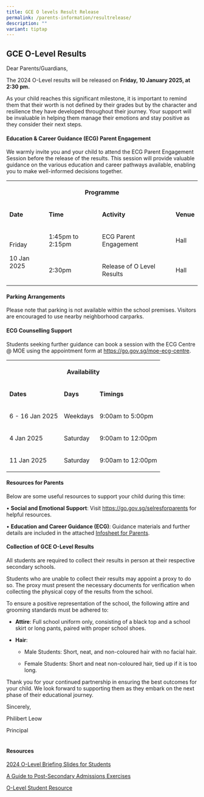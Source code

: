 ```yaml
---
title: GCE O levels Result Release
permalink: /parents-information/resultrelease/
description: ""
variant: tiptap
---
```

<h2>GCE O-Level Results</h2>
<p>Dear Parents/Guardians,</p>
<p></p>
<p>The 2024 O-Level results will be released on <strong>Friday, 10 January 2025, at 2:30 pm.</strong>
</p>
<p></p>
<p>As your child reaches this significant milestone, it is important to remind
them that their worth is not defined by their grades but by the character
and resilience they have developed throughout their journey. Your support
will be invaluable in helping them manage their emotions and stay positive
as they consider their next steps.</p>
<h4>Education &amp; Career Guidance (ECG) Parent Engagement</h4>
<p>We warmly invite you and your child to attend the ECG Parent Engagement
Session before the release of the results. This session will provide valuable
guidance on the various education and career pathways available, enabling
you to make well-informed decisions together.</p>
<p></p>
<table style="minWidth: 100px">
<colgroup>
<col>
<col>
<col>
<col>
</colgroup>
<tbody>
<tr>
<th rowspan="1" colspan="4">
<p>Programme</p>
</th>
</tr>
<tr>
<td rowspan="1" colspan="1">
<p><strong>Date</strong>
</p>
</td>
<td rowspan="1" colspan="1">
<p><strong>Time</strong>
</p>
</td>
<td rowspan="1" colspan="1">
<p><strong>Activity</strong>
</p>
</td>
<td rowspan="1" colspan="1">
<p><strong>Venue</strong>
</p>
</td>
</tr>
<tr>
<td rowspan="2" colspan="1">
<p>Friday</p>
<p>10 Jan 2025</p>
</td>
<td rowspan="1" colspan="1">
<p>1:45pm to 2:15pm</p>
</td>
<td rowspan="1" colspan="1">
<p>ECG Parent Engagement</p>
</td>
<td rowspan="1" colspan="1">
<p>Hall</p>
</td>
</tr>
<tr>
<td rowspan="1" colspan="1">
<p>2:30pm</p>
</td>
<td rowspan="1" colspan="1">
<p>Release of O Level Results</p>
</td>
<td rowspan="1" colspan="1">
<p>Hall</p>
</td>
</tr>
</tbody>
</table>
<p></p>
<h4>Parking Arrangements</h4>
<p>Please note that parking is not available within the school premises.
Visitors are encouraged to use nearby neighborhood carparks.</p>
<p></p>
<h4>ECG Counselling Support</h4>
<p>Students seeking further guidance can book a session with the ECG Centre
@ MOE using the appointment form at <a href="https://go.gov.sg/moe-ecg-centre" rel="noopener noreferrer nofollow" target="_blank">https://go.gov.sg/moe-ecg-centre</a>.</p>
<p></p>
<table style="minWidth: 75px">
<colgroup>
<col>
<col>
<col>
</colgroup>
<tbody>
<tr>
<th rowspan="1" colspan="3">
<p>Availability</p>
</th>
</tr>
<tr>
<td rowspan="1" colspan="1">
<p><strong>Dates</strong>
</p>
</td>
<td rowspan="1" colspan="1">
<p><strong>Days</strong>
</p>
</td>
<td rowspan="1" colspan="1">
<p><strong>Timings</strong>
</p>
</td>
</tr>
<tr>
<td rowspan="1" colspan="1">
<p>6 - 16 Jan 2025</p>
</td>
<td rowspan="1" colspan="1">
<p>Weekdays</p>
</td>
<td rowspan="1" colspan="1">
<p>9:00am to 5:00pm</p>
</td>
</tr>
<tr>
<td rowspan="1" colspan="1">
<p>4 Jan 2025</p>
</td>
<td rowspan="1" colspan="1">
<p>Saturday</p>
</td>
<td rowspan="1" colspan="1">
<p>9:00am to 12:00pm</p>
</td>
</tr>
<tr>
<td rowspan="1" colspan="1">
<p>11 Jan 2025</p>
</td>
<td rowspan="1" colspan="1">
<p>Saturday</p>
</td>
<td rowspan="1" colspan="1">
<p>9:00am to 12:00pm</p>
</td>
</tr>
</tbody>
</table>
<p></p>
<h4>Resources for Parents</h4>
<p>Below are some useful resources to support your child during this time:</p>
<p>• <strong>Social and Emotional Support</strong>: Visit <a href="https://go.gov.sg/selresforparents" rel="noopener noreferrer nofollow" target="_blank">https://go.gov.sg/selresforparents</a> for
helpful resources.</p>
<p>• <strong>Education and Career Guidance (ECG)</strong>: Guidance materials
and further details are included in the attached <a href="/files/Infosheet_for_Parents__O_Level_.pdf" rel="noopener noreferrer nofollow" target="_blank">Infosheet for Parents</a>.</p>
<p></p>
<h4>Collection of GCE O-Level Results</h4>
<p>All students are required to collect their results in person at their
respective secondary schools.</p>
<p>Students who are unable to collect their results may appoint a proxy to
do so. The proxy must present the necessary documents for verification
when collecting the physical copy of the results from the school.</p>
<p>To ensure a positive representation of the school, the following attire
and grooming standards must be adhered to:</p>
<ul data-tight="true" class="tight">
<li>
<p><strong>Attire</strong>: Full school uniform only, consisting of a black
top and a school skirt or long pants, paired with proper school shoes.</p>
</li>
<li>
<p><strong>Hair</strong>:</p>
<ul data-tight="true" class="tight">
<li>
<p>Male Students: Short, neat, and non-coloured hair with no facial hair.</p>
</li>
<li>
<p>Female Students: Short and neat non-coloured hair, tied up if it is too
long.</p>
</li>
</ul>
</li>
</ul>
<p>Thank you for your continued partnership in ensuring the best outcomes
for your child. We look forward to supporting them as they embark on the
next phase of their educational journey.</p>
<p>Sincerely,</p>
<p>Philibert Leow</p>
<p>Principal</p>
<h4><br>Resources</h4>
<p><a href="/files/2024_O_Level_Briefing_Slides_for_Students_.pdf" rel="noopener nofollow" target="_blank">2024 O-Level Briefing Slides for Students</a>
</p>
<p><a href="/files/A_Guide_to_Post_Secondary_Admissions_Exercises.pdf" rel="noopener nofollow" target="_blank">A Guide to Post-Secondary Admissions Exercises</a>
</p>
<p><a href="/files/O_level_Student_Resource.pdf" rel="noopener nofollow" target="_blank">O-Level Student Resource</a>
</p>
